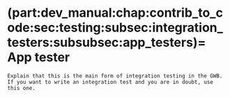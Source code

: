 (part:dev_manual:chap:contrib_to_code:sec:testing:subsec:integration_testers:subsubsec:app_testers)=
App tester
==========

```{todo}
Explain that this is the main form of integration testing in the GWB. If you want to write an integration test and you are in doubt, use this one.
```